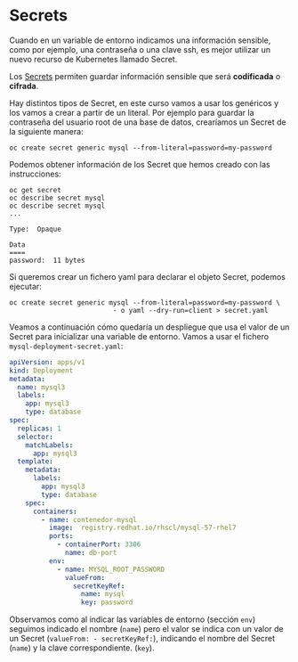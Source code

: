 #  Secrets

Cuando en un variable de entorno indicamos una información sensible,
como por ejemplo, una contraseña o una clave ssh, es mejor utilizar un
nuevo recurso de Kubernetes llamado Secret.

Los
[Secrets](https://kubernetes.io/docs/concepts/configuration/secret/)
permiten guardar información sensible que será **codificada** o
**cifrada**.

Hay distintos tipos de Secret, en este curso vamos a usar los
genéricos y los vamos a crear a partir de un literal. Por ejemplo para
guardar la contraseña del usuario root de una base de datos,
crearíamos un Secret de la siguiente manera:

    oc create secret generic mysql --from-literal=password=my-password

Podemos obtener información de los Secret que hemos creado con las instrucciones:

    oc get secret
    oc describe secret mysql
    oc describe secret mysql
    ...

    Type:  Opaque

    Data
    ====
    password:  11 bytes


Si queremos crear un fichero yaml para declarar el objeto Secret, podemos ejecutar:

    oc create secret generic mysql --from-literal=password=my-password \
                              - o yaml --dry-run=client > secret.yaml

Veamos a continuación cómo quedaría un despliegue que usa el valor de
un Secret para inicializar una variable de entorno. Vamos a usar el
fichero `mysql-deployment-secret.yaml`:


```yaml
apiVersion: apps/v1
kind: Deployment
metadata:
  name: mysql3
  labels:
    app: mysql3
    type: database
spec:
  replicas: 1
  selector:
    matchLabels:
      app: mysql3
  template:
    metadata:
      labels:
        app: mysql3
        type: database
    spec:
      containers:
        - name: contenedor-mysql
          image:  registry.redhat.io/rhscl/mysql-57-rhel7
          ports:
            - containerPort: 3306
              name: db-port
          env:
            - name: MYSQL_ROOT_PASSWORD
              valueFrom:
                secretKeyRef:
                  name: mysql
                  key: password
```
Observamos como al indicar las variables de entorno (sección
`env`) seguimos indicado el nombre (`name`) pero el valor se indica
con un valor de un Secret (`valueFrom: - secretKeyRef:`), indicando el
nombre del Secret (`name`) y la clave correspondiente. (`key`).

